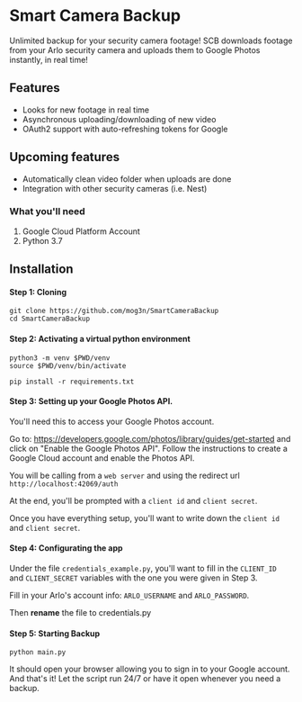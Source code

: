 # Smart Camera Backup

Unlimited backup for your security camera footage! SCB downloads footage from your Arlo security camera and uploads them to Google Photos instantly, in real time!

## Features
* Looks for new footage in real time
* Asynchronous uploading/downloading of new video
* OAuth2 support with auto-refreshing tokens for Google

## Upcoming features
* Automatically clean video folder when uploads are done
* Integration with other security cameras (i.e. Nest)

### What you'll need
1. Google Cloud Platform Account
2. Python 3.7

## Installation

#### Step 1: Cloning
```
git clone https://github.com/mog3n/SmartCameraBackup
cd SmartCameraBackup
```
#### Step 2: Activating a virtual python environment
```
python3 -m venv $PWD/venv
source $PWD/venv/bin/activate

pip install -r requirements.txt
```
#### Step 3: Setting up your Google Photos API.
You'll need this to access your Google Photos account.

Go to: https://developers.google.com/photos/library/guides/get-started and click on "Enable the Google Photos API".
Follow the instructions to create a Google Cloud account and enable the Photos API.

You will be calling from a `web server` and using the redirect url `http://localhost:42069/auth`

At the end,
you'll be prompted with a `client id` and `client secret`.

Once you have everything setup, you'll want to write down the `client id` and `client secret`.

#### Step 4: Configurating the app
Under the file `credentials_example.py`, you'll want to fill in the `CLIENT_ID` and `CLIENT_SECRET` variables with the one you were given in Step 3.

Fill in your Arlo's account info: `ARLO_USERNAME` and `ARLO_PASSWORD`.

Then **rename** the file to credentials.py

#### Step 5: Starting Backup
```
python main.py
```
It should open your browser allowing you to sign in to your Google account. And that's it!
Let the script run 24/7 or have it open whenever you need a backup.
